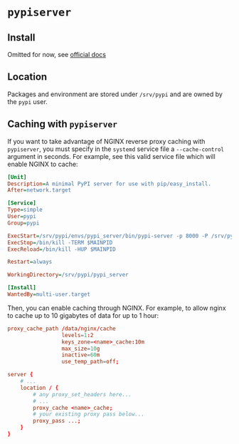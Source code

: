 # `pypiserver`

## Install

Omitted for now, see [official docs](https://pypi.org/project/pypiserver/)

## Location

Packages and environment are stored under `/srv/pypi` and are owned by the `pypi` user.

## Caching with `pypiserver`

If you want to take advantage of NGINX reverse proxy caching with `pypiserver`, you must specify in the `systemd` service file a `--cache-control` argument in seconds. For example, see this valid service file which will enable NGINX to cache:

```ini
[Unit]
Description=A minimal PyPI server for use with pip/easy_install.
After=network.target

[Service]
Type=simple
User=pypi
Group=pypi

ExecStart=/srv/pypi/envs/pypi_server/bin/pypi-server -p 8000 -P /srv/pypi/pypi_server/htpasswd.txt -v --log-file /srv/pypi/logs/pypiserver.log --cache-control 3600 /srv/pypi/pypi_server/packages/
ExecStop=/bin/kill -TERM $MAINPID
ExecReload=/bin/kill -HUP $MAINPID

Restart=always

WorkingDirectory=/srv/pypi/pypi_server

[Install]
WantedBy=multi-user.target
```

Then, you can enable caching through NGINX. For example, to allow nginx to cache up to 10 gigabytes of data for up to 1 hour:

```conf
proxy_cache_path /data/nginx/cache
                 levels=1:2
                 keys_zone=<name>_cache:10m
                 max_size=10g
                 inactive=60m
                 use_temp_path=off;

server {
    # ...
    location / {
        # any proxy_set_headers here...
        # ... 
        proxy_cache <name>_cache;
        # your existing proxy pass below...
        proxy_pass ...;
    }
}
```
